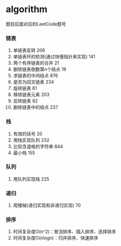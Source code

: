 # algorithm

题目后面对应的LeetCode题号

### 链表

1. 单链表反转 206
2. 单链表环的检测(通过快慢指针来实现) 141
3. 两个有序链表的合并 21
4. 删除链表倒数第n个结点 19
5. 求链表的中间结点 876
6. 是否为回文链表 234
7. 旋转链表 61
8. 移除链表元素 203
9. 反转链表 92
10. 删除链表中的结点 237

### 栈

1. 有效的括号 20 
2. 用栈实现队列 232
3. 比较含退格的字符串 844
4. 最小栈 155

### 队列

1. 用队列实现栈 225

### 递归

1. 爬楼梯(递归实现和非递归实现) 70

### 排序

1. 时间复杂度O(n^2)：冒泡排序、插入排序、选择排序
2. 时间复杂度O(nlogn)：归并排序、快速排序
